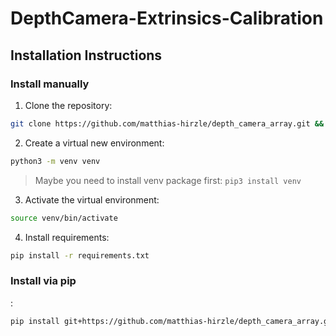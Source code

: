 # DepthCamera-Extrinsics-Calibration
## Installation Instructions
### Install manually
1. Clone the repository:
```bash
git clone https://github.com/matthias-hirzle/depth_camera_array.git && cd depth_camera_array
```
2. Create a virtual new environment:
```bash
python3 -m venv venv
```
> Maybe you need to install venv package first: `pip3 install venv`
3. Activate the virtual environment:
```bash
source venv/bin/activate
```
4. Install requirements:
```bash
pip install -r requirements.txt
```
### Install via pip
:
```bash
pip install git+https://github.com/matthias-hirzle/depth_camera_array.git@master#egg=depth_camera_array
```